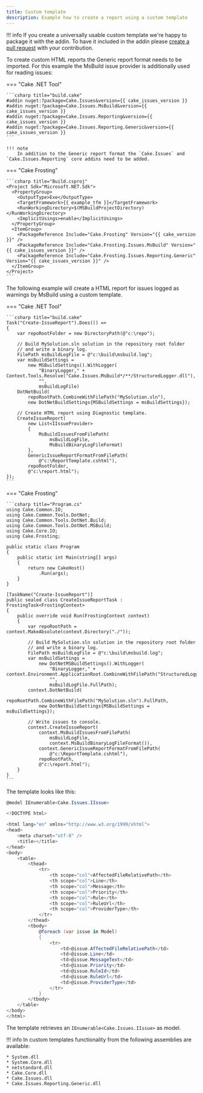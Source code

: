 ```yaml
---
title: Custom template
description: Example how to create a report using a custom template
---
```


!!! info
    If you create a universally usable custom template we're happy to package it with the addin.
    To have it included in the addin please [create a pull request] with your contribution.

To create custom HTML reports the Generic report format needs to be imported.
For this example the MsBuild issue provider is additionally used for reading issues:

=== "Cake .NET Tool"

    ```csharp title="build.cake"
    #addin nuget:?package=Cake.Issues&version={{ cake_issues_version }}
    #addin nuget:?package=Cake.Issues.MsBuild&version={{ cake_issues_version }}
    #addin nuget:?package=Cake.Issues.Reporting&version={{ cake_issues_version }}
    #addin nuget:?package=Cake.Issues.Reporting.Generic&version={{ cake_issues_version }}
    ```

    !!! note
        In addition to the Generic report format the `Cake.Issues` and `Cake.Issues.Reporting` core addins need to be added.

=== "Cake Frosting"

    ```csharp title="Build.csproj"
    <Project Sdk="Microsoft.NET.Sdk">
      <PropertyGroup>
        <OutputType>Exe</OutputType>
        <TargetFramework>{{ example_tfm }}</TargetFramework>
        <RunWorkingDirectory>$(MSBuildProjectDirectory)</RunWorkingDirectory>
        <ImplicitUsings>enable</ImplicitUsings>
      </PropertyGroup>
      <ItemGroup>
        <PackageReference Include="Cake.Frosting" Version="{{ cake_version }}" />
        <PackageReference Include="Cake.Frosting.Issues.MsBuild" Version="{{ cake_issues_version }}" />
        <PackageReference Include="Cake.Frosting.Issues.Reporting.Generic" Version="{{ cake_issues_version }}" />
      </ItemGroup>
    </Project>
    ```

The following example will create a HTML report for issues logged as warnings by MsBuild using a custom template.

=== "Cake .NET Tool"

    ```csharp title="build.cake"
    Task("Create-IssueReport").Does(() =>
    {
        var repoRootFolder = new DirectoryPath(@"c:\repo");
    
        // Build MySolution.sln solution in the repository root folder
        // and write a binary log.
        FilePath msBuildLogFile = @"c:\build\msbuild.log";
        var msBuildSettings =
            new MSBuildSettings().WithLogger(
                "BinaryLogger," + Context.Tools.Resolve("Cake.Issues.MsBuild*/**/StructuredLogger.dll"),
                "",
                msBuildLogFile)
        DotNetBuild(
            repoRootPath.CombineWithFilePath("MySolution.sln"),
            new DotNetBuildSettings{MSBuildSettings = msBuildSettings});
    
        // Create HTML report using Diagnostic template.
        CreateIssueReport(
            new List<IIssueProvider>
            {
                MsBuildIssuesFromFilePath(
                    msBuildLogFile,
                    MsBuildBinaryLogFileFormat)
            },
            GenericIssueReportFormatFromFilePath(
                @"c:\ReportTemplate.cshtml"),
            repoRootFolder,
            @"c:\report.html");
    });
    ```
=== "Cake Frosting"

    ```csharp title="Program.cs"
    using Cake.Common.IO;
    using Cake.Common.Tools.DotNet;
    using Cake.Common.Tools.DotNet.Build;
    using Cake.Common.Tools.DotNet.MSBuild;
    using Cake.Core.IO;
    using Cake.Frosting;

    public static class Program
    {
        public static int Main(string[] args)
        {
            return new CakeHost()
                .Run(args);
        }
    }

    [TaskName("Create-IssueReport")]
    public sealed class CreateIssueReportTask : FrostingTask<FrostingContext>
    {
        public override void Run(FrostingContext context)
        {
            var repoRootPath = context.MakeAbsolute(context.Directory("./"));

            // Build MySolution.sln solution in the repository root folder
            // and write a binary log.
            FilePath msBuildLogFile = @"c:\build\msbuild.log";
            var msBuildSettings =
                new DotNetMSBuildSettings().WithLogger(
                    "BinaryLogger," + context.Environment.ApplicationRoot.CombineWithFilePath("StructuredLogger.dll"),
                    "",
                    msBuildLogFile.FullPath);
            context.DotNetBuild(
                repoRootPath.CombineWithFilePath("MySolution.sln").FullPath,
                new DotNetBuildSettings{MSBuildSettings = msBuildSettings});

            // Write issues to console.
            context.CreateIssueReport(
                context.MsBuildIssuesFromFilePath(
                    msBuildLogFile,
                    context.MsBuildBinaryLogFileFormat()),
                context.GenericIssueReportFormatFromFilePath(
                    @"c:\ReportTemplate.cshtml"),
                repoRootPath,
                @"c:\report.html");
        }
    }
    ```

The template looks like this:

```csharp title="ReportTemplate.cshtml"
@model IEnumerable<Cake.Issues.IIssue>

<!DOCTYPE html>

<html lang="en" xmlns="http://www.w3.org/1999/xhtml">
<head>
    <meta charset="utf-8" />
    <title></title>
</head>
<body>
    <table>
        <thead>
            <tr>
                <th scope="col">AffectedFileRelativePath</th>
                <th scope="col">Line</th>
                <th scope="col">Message</th>
                <th scope="col">Priority</th>
                <th scope="col">Rule</th>
                <th scope="col">RuleUrl</th>
                <th scope="col">ProviderType</th>
            </tr>
        </thead>
        <tbody>
            @foreach (var issue in Model)
            {
                <tr>
                    <td>@issue.AffectedFileRelativePath</td>
                    <td>@issue.Line</td>
                    <td>@issue.MessageText</td>
                    <td>@issue.Priority</td>
                    <td>@issue.RuleId</td>
                    <td>@issue.RuleUrl</td>
                    <td>@issue.ProviderType</td>
                </tr>
            }
        </tbody>
    </table>
</body>
</html>
```

The template retrieves an `IEnumerable<Cake.Issues.IIssue>` as model.

!!! info
    In custom templates functionality from the following assemblies are available:

    * System.dll
    * System.Core.dll
    * netstandard.dll
    * Cake.Core.dll
    * Cake.Issues.dll
    * Cake.Issues.Reporting.Generic.dll

[create a pull request]: ../../../contributing/how-to-contribute.md
